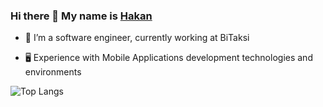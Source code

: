 ### Hi there 👋 My name is [Hakan](https://www.linkedin.com/in/hakansilek/)
- 🔭 I’m a software engineer, currently working at BiTaksi

- 🖥 Experience with Mobile Applications development technologies and environments

![Top Langs](https://github-readme-stats.vercel.app/api/top-langs/?username=hakansilek&theme=calm)

<!--
**hakansilek/hakansilek** is a ✨ _special_ ✨ repository because its `README.md` (this file) appears on your GitHub profile.

Here are some ideas to get you started:

- 🔭 I’m currently working on ...
- 🌱 I’m currently learning ...
- 👯 I’m looking to collaborate on ...
- 🤔 I’m looking for help with ...
- 💬 Ask me about ...
- 📫 How to reach me: ...
- 😄 Pronouns: ...
- ⚡ Fun fact: ...
-->

